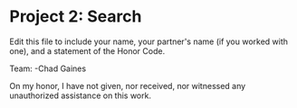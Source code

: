 # Project 2: Search

Edit this file to include your name, your partner's name (if you worked with one), and a statement of the Honor Code.

Team:
-Chad Gaines 

On my honor, I have not given, nor received, nor witnessed any unauthorized assistance on this work. 
